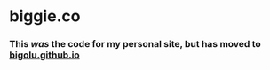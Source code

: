 # biggie.co

### This *was* the code for my personal site, but has moved to [bigolu.github.io](https://github.com/bigolu/bigolu.github.io)
